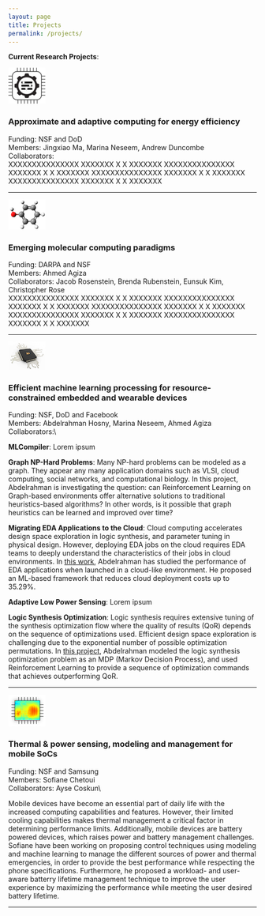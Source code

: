 ```yaml
---
layout: page
title: Projects
permalink: /projects/
---
```


**Current Research Projects**: 

![](approx.png)

### Approximate and adaptive computing for energy efficiency
Funding: NSF and DoD\
Members:  Jingxiao Ma, Marina Neseem, Andrew Duncombe \
Collaborators:\
XXXXXXXXXXXXXXX XXXXXXX X X XXXXXXX XXXXXXXXXXXXXXX XXXXXXX X X XXXXXXX XXXXXXXXXXXXXXX XXXXXXX X X XXXXXXX XXXXXXXXXXXXXXX XXXXXXX X X XXXXXXX 

---

![](chem.png)

### Emerging molecular computing paradigms
Funding: DARPA and NSF\
Members: Ahmed Agiza\
Collaborators: Jacob Rosenstein, Brenda Rubenstein, Eunsuk Kim, Christopher Rose\
XXXXXXXXXXXXXXX XXXXXXX X X XXXXXXX XXXXXXXXXXXXXXX XXXXXXX X X XXXXXXX XXXXXXXXXXXXXXX XXXXXXX X X XXXXXXX XXXXXXXXXXXXXXX XXXXXXX X X XXXXXXX XXXXXXXXXXXXXXX XXXXXXX X X XXXXXXX 

--- 
![](AI.png)

### Efficient machine learning processing for resource-constrained embedded and wearable devices
Funding: NSF, DoD and Facebook\
Members: Abdelrahman Hosny, Marina Neseem, Ahmed Agiza\
Collaborators:\

**MLCompiler**: Lorem ipsum

**Graph NP-Hard Problems**: Many NP-hard problems can be modeled as a graph. They appear any many application domains such as VLSI, cloud computing, social networks, and computational biology. In this project, Abdelrahman is investigating the question: can Reinforcement Learning on Graph-based environments offer alternative solutions to traditional heuristics-based algorithms? In other words, is it possible that graph heuristics can be learned and improved over time?

**Migrating EDA Applications to the Cloud**: Cloud computing accelerates design space exploration in logic synthesis, and parameter tuning in physical design.
However, deploying EDA jobs on the cloud requires EDA teams to deeply understand the characteristics of their jobs in cloud environments. In [this work](https://github.com/scale-lab/EDAonCloud), Abdelrahman has studied the performance of EDA applications when launched in a cloud-like environment. He proposed an ML-based framework that reduces cloud deployment costs up to 35.29%.

**Adaptive Low Power Sensing**: Lorem ipsum

**Logic Synthesis Optimization**: Logic synthesis requires extensive tuning of the synthesis optimization flow where the quality of results (QoR) depends on the sequence of optimizations used. Efficient design space exploration is challenging due to the exponential number of possible optimization permutations. In [this project](https://github.com/scale-lab/DRiLLS), Abdelrahman modeled the logic synthesis optimization problem as an MDP (Markov Decision Process), and used Reinforcement Learning to provide a sequence of optimization commands that achieves outperforming QoR.

--- 
![](hotspot.png)

### Thermal & power sensing, modeling and management for mobile SoCs
Funding: NSF and Samsung\
Members: Sofiane Chetoui\
Collaborators: Ayse Coskun\

Mobile devices have become an essential part of daily life with the increased computing capabilities and features. However, their limited cooling capabilities makes thermal management a critical factor in determining performance limits. Additionally, mobile devices are battery powered devices, which raises power and battery management challenges. Sofiane have been working on proposing control techniques using modeling and machine learning to manage the different sources of power and thermal emergencies, in order to provide the best performance while respecting the phone specifications. Furthermore, he proposed a workload- and user-aware batterry lifetime management technique to improve the user experience by maximizing the performance while meeting the user desired battery lifetime.

----
